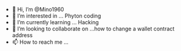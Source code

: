- 👋 Hi, I’m @Mino1960
- 👀 I’m interested in ... Phyton coding
- 🌱 I’m currently learning ... Hacking
- 💞️ I’m looking to collaborate on ...how to change a wallet contract address 
- 📫 How to reach me ...

<!---
Mino1960/Mino1960 is a ✨ special ✨ repository because its `README.md` (this file) appears on your GitHub profile.
You can click the Preview link to take a look at your changes.
--->
